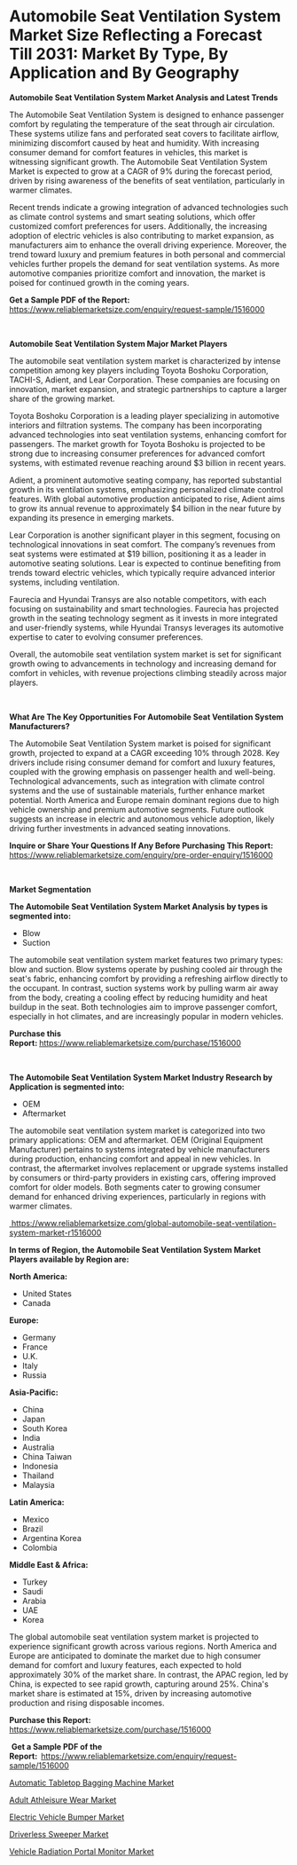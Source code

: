 <p><h1>Automobile Seat Ventilation System Market Size Reflecting a Forecast Till 2031: Market By Type, By Application and By Geography</h1></p><p><strong>Automobile Seat Ventilation System Market Analysis and Latest Trends</strong></p>
<p><p>The Automobile Seat Ventilation System is designed to enhance passenger comfort by regulating the temperature of the seat through air circulation. These systems utilize fans and perforated seat covers to facilitate airflow, minimizing discomfort caused by heat and humidity. With increasing consumer demand for comfort features in vehicles, this market is witnessing significant growth. The Automobile Seat Ventilation System Market is expected to grow at a CAGR of 9% during the forecast period, driven by rising awareness of the benefits of seat ventilation, particularly in warmer climates.</p><p>Recent trends indicate a growing integration of advanced technologies such as climate control systems and smart seating solutions, which offer customized comfort preferences for users. Additionally, the increasing adoption of electric vehicles is also contributing to market expansion, as manufacturers aim to enhance the overall driving experience. Moreover, the trend toward luxury and premium features in both personal and commercial vehicles further propels the demand for seat ventilation systems. As more automotive companies prioritize comfort and innovation, the market is poised for continued growth in the coming years.</p></p>
<p><strong>Get a Sample PDF of the Report:&nbsp;</strong> <a href="https://www.reliablemarketsize.com/enquiry/request-sample/1516000?utm_campaign=1778&utm_medium=2&utm_source=Github&utm_content=ia&utm_term=27102024&utm_id=automobile-seat-ventilation-system">https://www.reliablemarketsize.com/enquiry/request-sample/1516000</a></p>
<p>&nbsp;</p>
<p><strong>Automobile Seat Ventilation System Major Market Players</strong></p>
<p><p>The automobile seat ventilation system market is characterized by intense competition among key players including Toyota Boshoku Corporation, TACHI-S, Adient, and Lear Corporation. These companies are focusing on innovation, market expansion, and strategic partnerships to capture a larger share of the growing market.</p><p>Toyota Boshoku Corporation is a leading player specializing in automotive interiors and filtration systems. The company has been incorporating advanced technologies into seat ventilation systems, enhancing comfort for passengers. The market growth for Toyota Boshoku is projected to be strong due to increasing consumer preferences for advanced comfort systems, with estimated revenue reaching around $3 billion in recent years.</p><p>Adient, a prominent automotive seating company, has reported substantial growth in its ventilation systems, emphasizing personalized climate control features. With global automotive production anticipated to rise, Adient aims to grow its annual revenue to approximately $4 billion in the near future by expanding its presence in emerging markets.</p><p>Lear Corporation is another significant player in this segment, focusing on technological innovations in seat comfort. The company’s revenues from seat systems were estimated at $19 billion, positioning it as a leader in automotive seating solutions. Lear is expected to continue benefiting from trends toward electric vehicles, which typically require advanced interior systems, including ventilation.</p><p>Faurecia and Hyundai Transys are also notable competitors, with each focusing on sustainability and smart technologies. Faurecia has projected growth in the seating technology segment as it invests in more integrated and user-friendly systems, while Hyundai Transys leverages its automotive expertise to cater to evolving consumer preferences.</p><p>Overall, the automobile seat ventilation system market is set for significant growth owing to advancements in technology and increasing demand for comfort in vehicles, with revenue projections climbing steadily across major players.</p></p>
<p>&nbsp;</p>
<p><strong>What Are The Key Opportunities For Automobile Seat Ventilation System Manufacturers?</strong></p>
<p><p>The Automobile Seat Ventilation System market is poised for significant growth, projected to expand at a CAGR exceeding 10% through 2028. Key drivers include rising consumer demand for comfort and luxury features, coupled with the growing emphasis on passenger health and well-being. Technological advancements, such as integration with climate control systems and the use of sustainable materials, further enhance market potential. North America and Europe remain dominant regions due to high vehicle ownership and premium automotive segments. Future outlook suggests an increase in electric and autonomous vehicle adoption, likely driving further investments in advanced seating innovations.</p></p>
<p><strong>Inquire or Share Your Questions If Any Before Purchasing This Report:</strong> <a href="https://www.reliablemarketsize.com/enquiry/pre-order-enquiry/1516000?utm_campaign=1778&utm_medium=2&utm_source=Github&utm_content=ia&utm_term=27102024&utm_id=automobile-seat-ventilation-system">https://www.reliablemarketsize.com/enquiry/pre-order-enquiry/1516000</a></p>
<p>&nbsp;</p>
<p><strong>Market Segmentation</strong></p>
<p><strong>The Automobile Seat Ventilation System Market Analysis by types is segmented into:</strong></p>
<p><ul><li>Blow</li><li>Suction</li></ul></p>
<p><p>The automobile seat ventilation system market features two primary types: blow and suction. Blow systems operate by pushing cooled air through the seat's fabric, enhancing comfort by providing a refreshing airflow directly to the occupant. In contrast, suction systems work by pulling warm air away from the body, creating a cooling effect by reducing humidity and heat buildup in the seat. Both technologies aim to improve passenger comfort, especially in hot climates, and are increasingly popular in modern vehicles.</p></p>
<p><strong>Purchase this Report:&nbsp;</strong><a href="https://www.reliablemarketsize.com/purchase/1516000?utm_campaign=1778&utm_medium=2&utm_source=Github&utm_content=ia&utm_term=27102024&utm_id=automobile-seat-ventilation-system">https://www.reliablemarketsize.com/purchase/1516000</a></p>
<p>&nbsp;</p>
<p><strong>The Automobile Seat Ventilation System Market Industry Research by Application is segmented into:</strong></p>
<p><ul><li>OEM</li><li>Aftermarket</li></ul></p>
<p><p>The automobile seat ventilation system market is categorized into two primary applications: OEM and aftermarket. OEM (Original Equipment Manufacturer) pertains to systems integrated by vehicle manufacturers during production, enhancing comfort and appeal in new vehicles. In contrast, the aftermarket involves replacement or upgrade systems installed by consumers or third-party providers in existing cars, offering improved comfort for older models. Both segments cater to growing consumer demand for enhanced driving experiences, particularly in regions with warmer climates.</p></p>
<p><a href="https://www.reliablemarketsize.com/global-automobile-seat-ventilation-system-market-r1516000?utm_campaign=1778&utm_medium=2&utm_source=Github&utm_content=ia&utm_term=27102024&utm_id=automobile-seat-ventilation-system">&nbsp;https://www.reliablemarketsize.com/global-automobile-seat-ventilation-system-market-r1516000</a></p>
<p><strong>In terms of Region, the Automobile Seat Ventilation System Market Players available by Region are:</strong></p>
<p>
    <p> <strong> North America: </strong>
        <ul>
            <li>United States</li>
            <li>Canada</li>
        </ul>
        </p> 
    <p> <strong> Europe: </strong>
        <ul>
            <li>Germany</li>
            <li>France</li>
            <li>U.K.</li>
            <li>Italy</li>
            <li>Russia</li>
        </ul>
        </p> 
    <p> <strong> Asia-Pacific: </strong>
        <ul>
            <li>China</li>
            <li>Japan</li>
            <li>South Korea</li>
            <li>India</li>
            <li>Australia</li>
            <li>China Taiwan</li>
            <li>Indonesia</li>
            <li>Thailand</li>
            <li>Malaysia</li>
        </ul>
        </p> 
    <p> <strong> Latin America: </strong>
        <ul>
            <li>Mexico</li>
            <li>Brazil</li>
            <li>Argentina Korea</li>
            <li>Colombia</li>
        </ul>
        </p> 
    <p> <strong> Middle East & Africa: </strong>
        <ul>
            <li>Turkey</li>
            <li>Saudi</li>
            <li>Arabia</li>
            <li>UAE</li>
            <li>Korea</li>
        </ul>
    </p>
    </p>
<p><p>The global automobile seat ventilation system market is projected to experience significant growth across various regions. North America and Europe are anticipated to dominate the market due to high consumer demand for comfort and luxury features, each expected to hold approximately 30% of the market share. In contrast, the APAC region, led by China, is expected to see rapid growth, capturing around 25%. China's market share is estimated at 15%, driven by increasing automotive production and rising disposable incomes.</p></p>
<p><strong>Purchase this Report: </strong><a href="https://www.reliablemarketsize.com/purchase/1516000?utm_campaign=1778&utm_medium=2&utm_source=Github&utm_content=ia&utm_term=27102024&utm_id=automobile-seat-ventilation-system">https://www.reliablemarketsize.com/purchase/1516000</a></p>
<p>&nbsp;<strong>Get a Sample PDF of the Report:&nbsp;&nbsp;</strong><a href="https://www.reliablemarketsize.com/enquiry/request-sample/1516000?utm_campaign=1778&utm_medium=2&utm_source=Github&utm_content=ia&utm_term=27102024&utm_id=automobile-seat-ventilation-system">https://www.reliablemarketsize.com/enquiry/request-sample/1516000</a></p>
<p><strong></strong></p>
<p><p><a href="https://www.linkedin.com/pulse/automatic-tabletop-bagging-machine-market-outlook-current-qloxf?trk=public_post_embed_feed-article-content&utm_campaign=1778&utm_medium=2&utm_source=Github&utm_content=ia&utm_term=27102024&utm_id=automobile-seat-ventilation-system">Automatic Tabletop Bagging Machine Market</a></p><p><a href="https://www.linkedin.com/pulse/digital-transformation-adult-athleisure-wear-industry-market-byyjf?trk=public_post_embed_feed-article-content&utm_campaign=1778&utm_medium=2&utm_source=Github&utm_content=ia&utm_term=27102024&utm_id=automobile-seat-ventilation-system">Adult Athleisure Wear Market</a></p><p><a href="https://github.com/DRIVERKAPAUL/Market-Research-Report-List-1/blob/main/electric-vehicle-bumper-market.md?utm_campaign=1778&utm_medium=2&utm_source=Github&utm_content=ia&utm_term=27102024&utm_id=automobile-seat-ventilation-system">Electric Vehicle Bumper Market</a></p><p><a href="https://www.linkedin.com/pulse/insights-driverless-sweeper-market-players-size-geographical-ebbkf?trk=public_post_embed_feed-article-content&utm_campaign=1778&utm_medium=2&utm_source=Github&utm_content=ia&utm_term=27102024&utm_id=automobile-seat-ventilation-system">Driverless Sweeper Market</a></p><p><a href="https://www.linkedin.com/pulse/vehicle-radiation-portal-monitor-market-shifts-strategic-analysis-017af?trk=public_post_embed_feed-article-content&utm_campaign=1778&utm_medium=2&utm_source=Github&utm_content=ia&utm_term=27102024&utm_id=automobile-seat-ventilation-system">Vehicle Radiation Portal Monitor Market</a></p></p>